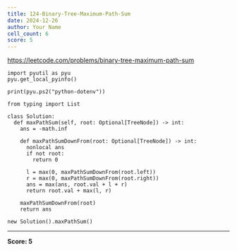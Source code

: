 ```yaml
---
title: 124-Binary-Tree-Maximum-Path-Sum
date: 2024-12-26
author: Your Name
cell_count: 6
score: 5
---
```


https://leetcode.com/problems/binary-tree-maximum-path-sum


```
import pyutil as pyu
pyu.get_local_pyinfo()
```


```
print(pyu.ps2("python-dotenv"))
```


```
from typing import List
```


```
class Solution:
  def maxPathSum(self, root: Optional[TreeNode]) -> int:
    ans = -math.inf

    def maxPathSumDownFrom(root: Optional[TreeNode]) -> int:
      nonlocal ans
      if not root:
        return 0

      l = max(0, maxPathSumDownFrom(root.left))
      r = max(0, maxPathSumDownFrom(root.right))
      ans = max(ans, root.val + l + r)
      return root.val + max(l, r)

    maxPathSumDownFrom(root)
    return ans
```


```
new Solution().maxPathSum()
```


---
**Score: 5**